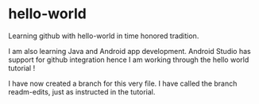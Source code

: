 hello-world
===========
Learning github with hello-world in time honored tradition.

I am also learning Java and Android app development. Android Studio has support for github integration hence I am working through the hello world tutorial !

I have now created a branch for this very file. I have called the branch readm-edits, just as instructed in the tutorial.

